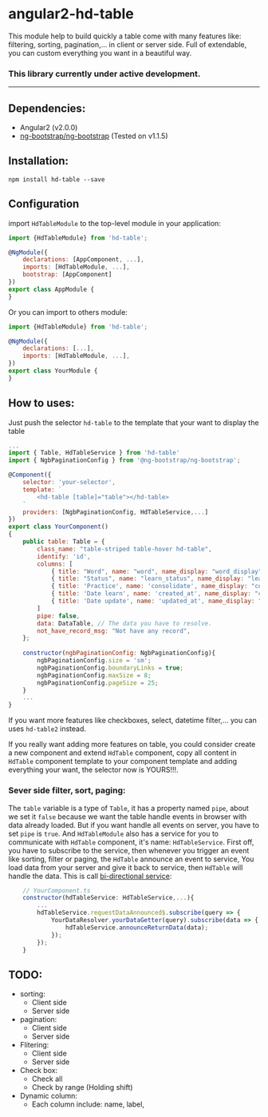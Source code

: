 # angular2-hd-table
This module help to build quickly a table come with many features like: filtering, sorting, pagination,... in client or server side. Full of extendable, you can custom everything you want in a beautiful way.
### This library currently under active development.
---
## Dependencies:
- Angular2 (v2.0.0)
- [ng-bootstrap/ng-bootstrap](https://github.com/ng-bootstrap/ng-bootstrap) (Tested on v1.1.5)

## Installation:
```shell 
npm install hd-table --save
```
## Configuration
import ``HdTableModule`` to the top-level module in your application:
```js
import {HdTableModule} from 'hd-table';

@NgModule({
    declarations: [AppComponent, ...],
    imports: [HdTableModule, ...],  
    bootstrap: [AppComponent]
})
export class AppModule {
}
```
Or you can import to others module:
```js
import {HdTableModule} from 'hd-table';

@NgModule({
    declarations: [...],
    imports: [HdTableModule, ...],  
})
export class YourModule {
}
```
## How to uses:
Just push the selector ``hd-table`` to the template that your want to display the table
```js
...
import { Table, HdTableService } from 'hd-table'
import { NgbPaginationConfig } from '@ng-bootstrap/ng-bootstrap';

@Component({
    selector: 'your-selector',
    template: `
        <hd-table [table]="table"></hd-table>
    `
    providers: [NgbPaginationConfig, HdTableService,...]
})
export class YourComponent()
{
    public table: Table = {
		class_name: "table-striped table-hover hd-table",
		identify: 'id',
		columns: [
		    { title: "Word", name: "word", name_display: "word_display", placeholder: "Filter by word" },
			{ title: "Status", name: "learn_status", name_display: "learn_status_display", placeholder: "Filter by status" },
			{ title: 'Practice', name: 'consolidate', name_display: "consolidate_display", class_name: "office-header text-success" },
			{ title: 'Date learn', name: 'created_at', name_display: "created_at_display" },
			{ title: 'Date update', name: 'updated_at', name_display: "updated_at_display" },
		]
		pipe: false,
		data: DataTable, // The data you have to resolve.
		not_have_record_msg: "Not have any record",
	};
	
	constructor(ngbPaginationConfig: NgbPaginationConfig){
	    ngbPaginationConfig.size = 'sm';
		ngbPaginationConfig.boundaryLinks = true;
		ngbPaginationConfig.maxSize = 8;
		ngbPaginationConfig.pageSize = 25;
	}
	...
}
```
If you want more features like checkboxes, select, datetime filter,... you can uses ``hd-table2`` instead.

If you really want adding more features on table, you could consider create a new component and extend ``HdTable`` component, copy all content in ``HdTable`` component template to your component template and adding everything your want, the selector now is YOURS!!!.
### Sever side filter, sort, paging:
The ``table`` variable is a type of ``Table``, it has a property named ``pipe``, about we set it ``false`` because we want the table handle events in browser with data already loaded. But if you want handle all events on server, you have to set ``pipe`` is ``true``. And ``HdTableModule`` also has a service for you to communicate with ``HdTable`` component, it's name: ``HdTableService``. First off, you have to subscribe to the service, then whenever you trigger an event like sorting, filter or paging, the ``HdTable`` announce an event to service, You load data from your server and give it back to service, then ``HdTable`` will handle the data. This is call [bi-directional service](https://angular.io/docs/ts/latest/cookbook/component-communication.html#!#bidirectional-service): 

```js
    // YourComponent.ts
    constructor(hdTableService: HdTableService,...){
        ...
        hdTableService.requestDataAnnounced$.subscribe(query => {
			YourDataResolver.yourDataGetter(query).subscribe(data => {
				hdTableService.announceReturnData(data);
			});
		});
    }
```
## TODO:
- sorting: 
    + Client side
	+ Server side
- pagination: 
	+ Client side
	+ Server side
- Flitering:
	+ Client side
	+ Server side
- Check box:
	+ Check all
	+ Check by range (Holding shift)
- Dynamic column:
	+ Each column include: name, label, 
